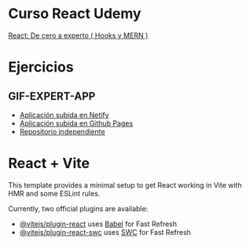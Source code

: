# Curso React Udemy
[React: De cero a experto ( Hooks y MERN )](https://www.udemy.com/course/react-cero-experto/)


# Ejercicios

## GIF-EXPERT-APP

* [Aplicación subida en Netify](https://gif-expert-app-asanz.netlify.app/)
* [Aplicación subida en Github Pages](https://github.com/AntoSanz/gif-expert-app)
* [Repositorio independiente](https://github.com/AntoSanz/gif-expert-app)


# React + Vite

This template provides a minimal setup to get React working in Vite with HMR and some ESLint rules.

Currently, two official plugins are available:

- [@vitejs/plugin-react](https://github.com/vitejs/vite-plugin-react/blob/main/packages/plugin-react/README.md) uses [Babel](https://babeljs.io/) for Fast Refresh
- [@vitejs/plugin-react-swc](https://github.com/vitejs/vite-plugin-react-swc) uses [SWC](https://swc.rs/) for Fast Refresh
